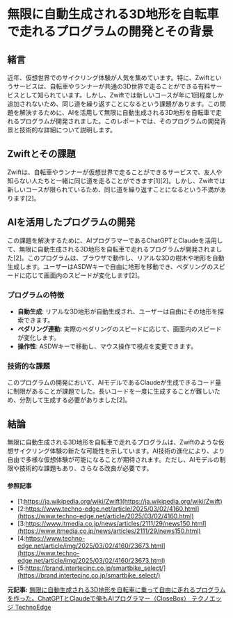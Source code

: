 # 無限に自動生成される3D地形を自転車で走れるプログラムの開発とその背景

## 緒言

近年、仮想世界でのサイクリング体験が人気を集めています。特に、Zwiftというサービスは、自転車やランナーが共通の3D世界で走ることができる有料サービスとして知られています。しかし、Zwiftでは新しいコースが年に1回程度しか追加されないため、同じ道を繰り返すことになるという課題があります。この問題を解決するために、AIを活用して無限に自動生成される3D地形を自転車で走れるプログラムが開発されました。このレポートでは、そのプログラムの開発背景と技術的な詳細について説明します。

## Zwiftとその課題

Zwiftは、自転車やランナーが仮想世界で走ることができるサービスで、友人や知らない人たちと一緒に同じ道を走ることができます[1][2]。しかし、Zwiftでは新しいコースが限られているため、同じ道を繰り返すことになるという不満があります[2]。

## AIを活用したプログラムの開発

この課題を解決するために、AIプログラマーであるChatGPTとClaudeを活用して、無限に自動生成される3D地形を自転車で走れるプログラムが開発されました[2]。このプログラムは、ブラウザで動作し、リアルな3Dの樹木や地形を自動生成します。ユーザーはASDWキーで自由に地形を移動でき、ペダリングのスピードに応じて画面内のスピードが変化します[2]。

### プログラムの特徴

- **自動生成**: リアルな3D地形が自動生成され、ユーザーは自由にその地形を探索できます。
- **ペダリング連動**: 実際のペダリングのスピードに応じて、画面内のスピードが変化します。
- **操作性**: ASDWキーで移動し、マウス操作で視点を変更できます。

### 技術的な課題

このプログラムの開発において、AIモデルであるClaudeが生成できるコード量に制限があることが課題でした。長いコードを一度に生成することが難しいため、分割して生成する必要がありました[2]。

## 結論

無限に自動生成される3D地形を自転車で走れるプログラムは、Zwiftのような仮想サイクリング体験の新たな可能性を示しています。AI技術の進化により、より自由で多様な仮想体験が可能になることが期待されます。ただし、AIモデルの制限や技術的な課題もあり、さらなる改良が必要です。

#### 参照記事
- [1:https://ja.wikipedia.org/wiki/Zwift](https://ja.wikipedia.org/wiki/Zwift)
- [2:https://www.techno-edge.net/article/2025/03/02/4160.html](https://www.techno-edge.net/article/2025/03/02/4160.html)
- [3:https://www.itmedia.co.jp/news/articles/2111/29/news150.html](https://www.itmedia.co.jp/news/articles/2111/29/news150.html)
- [4:https://www.techno-edge.net/article/img/2025/03/02/4160/23673.html](https://www.techno-edge.net/article/img/2025/03/02/4160/23673.html)
- [5:https://brand.intertecinc.co.jp/smartbike_select/](https://brand.intertecinc.co.jp/smartbike_select/)


**元記事:** [無限に自動生成される3D地形を自転車に乗って自由に走れるプログラムを作った。ChatGPTとClaudeで俺もAIプログラマー（CloseBox） テクノエッジ TechnoEdge](https://www.techno-edge.net/article/2025/03/02/4160.html)